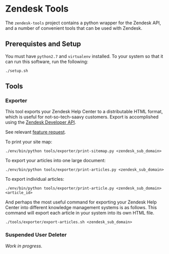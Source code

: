# Zendesk Tools

The `zendesk-tools` project contains a python wrapper for the Zendesk API, and
a number of convenient tools that can be used with Zendesk.

## Prerequistes and Setup

You must have `python2.7` and `virtualenv` installed. To your system so that it
can run this software, run the following:

```
./setup.sh
```

## Tools

### Exporter

This tool exports your Zendesk Help Center to a distributable HTML format,
which is useful for not-so-tech-saavy customers. Export is accomplished using
the [Zendesk Developer API](https://developer.zendesk.com/).

See relevant [feature request](https://support.zendesk.com/entries/84241-Print-PDF-button-in-Forums).

To print your site map:

```
./env/bin/python tools/exporter/print-sitemap.py <zendesk_sub_domain>
```

To export your articles into one large document:

```
./env/bin/python tools/exporter/print-articles.py <zendesk_sub_domain>
```

To export individual articles:

```
./env/bin/python tools/exporter/print-article.py <zendesk_sub_domain> <article_id>
```

And perhaps the most useful command for exporting your Zendesk Help Center into
different knowledge management systems is as follows. This command will export
each article in your system into its own HTML file.

```
./tools/exporter/export-articles.sh <zendesk_sub_domain>
```

### Suspended User Deleter

*Work in progress.*
